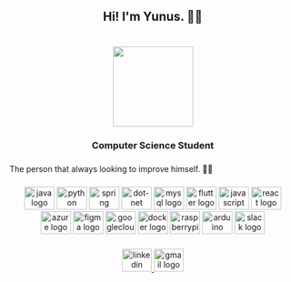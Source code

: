 <h2 align="center">Hi! I'm Yunus. 🙋‍♂️</h2>

###

<br clear="both">

<div align="center">
  <img height="141" src="https://media.giphy.com/media/kMdlyJ74u9khW/giphy.gif"  />
</div>

###

<h3 align="center">Computer Science Student</h3>

###

<p align="left">The person that always looking to improve himself. 👨‍🍼</p>

###

<div align="center">
  <img src="https://cdn.jsdelivr.net/gh/devicons/devicon/icons/java/java-original.svg" height="40" width="53" alt="java logo"  />
  <img src="https://cdn.jsdelivr.net/gh/devicons/devicon/icons/python/python-original.svg" height="40" width="53" alt="python logo"  />
  <img src="https://cdn.jsdelivr.net/gh/devicons/devicon/icons/spring/spring-original.svg" height="40" width="53" alt="spring logo"  />
  <img src="https://cdn.jsdelivr.net/gh/devicons/devicon/icons/dot-net/dot-net-original.svg" height="40" width="53" alt="dot-net logo"  />
  <img src="https://cdn.jsdelivr.net/gh/devicons/devicon/icons/mysql/mysql-original.svg" height="40" width="53" alt="mysql logo"  />
  <img src="https://cdn.jsdelivr.net/gh/devicons/devicon/icons/flutter/flutter-original.svg" height="40" width="53" alt="flutter logo"  />
  <img src="https://cdn.jsdelivr.net/gh/devicons/devicon/icons/javascript/javascript-original.svg" height="40" width="53" alt="javascript logo"  />
  <img src="https://cdn.jsdelivr.net/gh/devicons/devicon/icons/react/react-original.svg" height="40" width="53" alt="react logo"  />
  <img src="https://cdn.jsdelivr.net/gh/devicons/devicon/icons/azure/azure-original.svg" height="40" width="53" alt="azure logo"  />
  <img src="https://cdn.jsdelivr.net/gh/devicons/devicon/icons/figma/figma-original.svg" height="40" width="53" alt="figma logo"  />
  <img src="https://cdn.jsdelivr.net/gh/devicons/devicon/icons/googlecloud/googlecloud-original.svg" height="40" width="53" alt="googlecloud logo"  />
  <img src="https://cdn.jsdelivr.net/gh/devicons/devicon/icons/docker/docker-original.svg" height="40" width="53" alt="docker logo"  />
  <img src="https://cdn.jsdelivr.net/gh/devicons/devicon/icons/raspberrypi/raspberrypi-original.svg" height="40" width="53" alt="raspberrypi logo"  />
  <img src="https://cdn.jsdelivr.net/gh/devicons/devicon/icons/arduino/arduino-original.svg" height="40" width="53" alt="arduino logo"  />
  <img src="https://cdn.jsdelivr.net/gh/devicons/devicon/icons/slack/slack-original.svg" height="40" width="53" alt="slack logo"  />
</div>

###



###

<div align="center">
  <a href="https://www.linkedin.com/in/ynskaydan/" target="_blank">
    <img src="https://raw.githubusercontent.com/maurodesouza/profile-readme-generator/master/src/assets/icons/social/linkedin/default.svg" width="52" height="40" alt="linkedin logo"  />
  </a>

  <a href="ynskaydan@gmail.com" target="_blank">
    <img src="https://raw.githubusercontent.com/maurodesouza/profile-readme-generator/master/src/assets/icons/social/gmail/default.svg" width="52" height="40" alt="gmail logo"  />
  </a>
</div>

###
